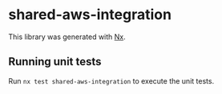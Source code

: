 # shared-aws-integration

This library was generated with [Nx](https://nx.dev).

## Running unit tests

Run `nx test shared-aws-integration` to execute the unit tests.
